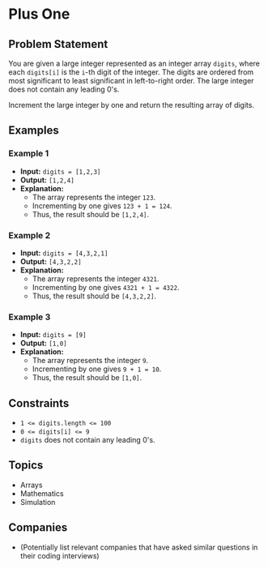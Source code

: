 # Plus One

## Problem Statement

You are given a large integer represented as an integer array `digits`, where each `digits[i]` is the `i`-th digit of the integer. The digits are ordered from most significant to least significant in left-to-right order. The large integer does not contain any leading 0's.

Increment the large integer by one and return the resulting array of digits.

## Examples

### Example 1
- **Input:** `digits = [1,2,3]`
- **Output:** `[1,2,4]`
- **Explanation:** 
  - The array represents the integer `123`.
  - Incrementing by one gives `123 + 1 = 124`.
  - Thus, the result should be `[1,2,4]`.

### Example 2
- **Input:** `digits = [4,3,2,1]`
- **Output:** `[4,3,2,2]`
- **Explanation:** 
  - The array represents the integer `4321`.
  - Incrementing by one gives `4321 + 1 = 4322`.
  - Thus, the result should be `[4,3,2,2]`.

### Example 3
- **Input:** `digits = [9]`
- **Output:** `[1,0]`
- **Explanation:** 
  - The array represents the integer `9`.
  - Incrementing by one gives `9 + 1 = 10`.
  - Thus, the result should be `[1,0]`.

## Constraints
- `1 <= digits.length <= 100`
- `0 <= digits[i] <= 9`
- `digits` does not contain any leading 0's.

## Topics
- Arrays
- Mathematics
- Simulation

## Companies
- (Potentially list relevant companies that have asked similar questions in their coding interviews)

